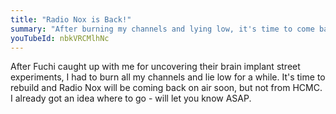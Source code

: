 ```yaml
---
title: "Radio Nox is Back!"
summary: "After burning my channels and lying low, it's time to come back"
youTubeId: nbkVRCMlhNc
---
```


After Fuchi caught up with me for uncovering their brain implant street experiments, I had to burn all my channels and lie low for a while.
It's time to rebuild and Radio Nox will be coming back on air soon, but not from HCMC.
I already got an idea where to go - will let you know ASAP.